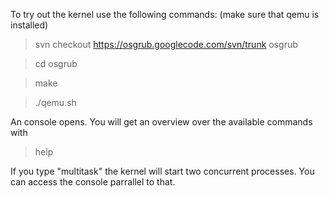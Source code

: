 To try out the kernel use the following commands: (make sure that qemu is installed)

> svn checkout https://osgrub.googlecode.com/svn/trunk osgrub

> cd osgrub

> make

> ./qemu.sh

An console opens. You will get an overview over the available commands with

> help

If you type "multitask" the kernel will start two concurrent processes. You can access the console parrallel to that.
